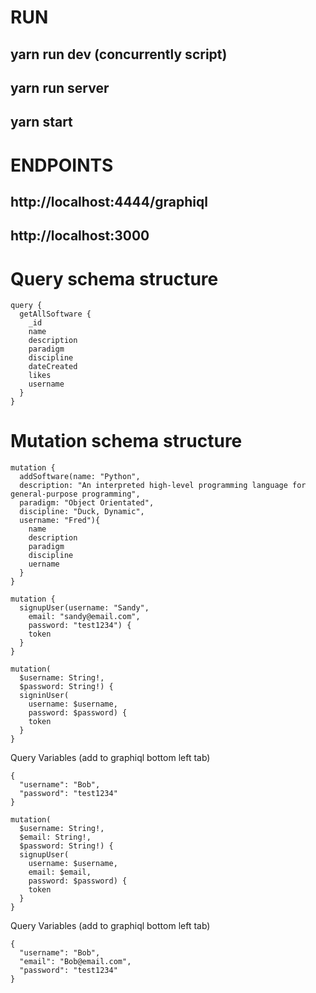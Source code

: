 # RUN
## yarn run dev (concurrently script)
## yarn run server
## yarn start

# ENDPOINTS
## http://localhost:4444/graphiql
## http://localhost:3000

# Query schema structure
```
query {
  getAllSoftware {
    _id
    name
    description
    paradigm
    discipline
    dateCreated
    likes
    username
  }
}
```

# Mutation schema structure
```
mutation {
  addSoftware(name: "Python",
  description: "An interpreted high-level programming language for general-purpose programming",
  paradigm: "Object Orientated",
  discipline: "Duck, Dynamic",
  username: "Fred"){
    name
    description
    paradigm
    discipline
    uername
  }
}
```

```
mutation {
  signupUser(username: "Sandy", 
    email: "sandy@email.com", 
    password: "test1234") {
    token
  }
}
```

```
mutation(
  $username: String!, 
  $password: String!) {
  signinUser(
    username: $username, 
    password: $password) {
    token
  }
}
```
Query Variables (add to graphiql bottom left tab)
```
{
  "username": "Bob",
  "password": "test1234"
}
```

```
mutation(
  $username: String!, 
  $email: String!, 
  $password: String!) {
  signupUser(
    username: $username, 
    email: $email, 
    password: $password) {
    token
  }
}
```
Query Variables (add to graphiql bottom left tab)
```
{
  "username": "Bob",
  "email": "Bob@email.com",
  "password": "test1234"
}
```